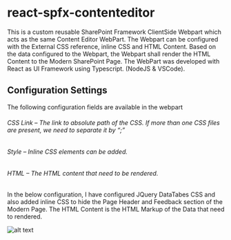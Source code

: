 # react-spfx-contenteditor
This is a custom reusable SharePoint Framework ClientSide Webpart which acts as the same Content Editor WebPart. The Webpart can be configured with the External CSS reference, inline CSS and HTML Content. Based on the data configured to the Webpart, the Webpart shall render the HTML Content to the Modern SharePoint Page.
The WebPart was developed with React as UI Framework using Typescript. (NodeJS & VSCode).
 ## Configuration Settings
The following configuration fields are available in the webpart
###### CSS Link – The link to absolute path of the CSS. If more than one CSS files are present, we need to separate it by “;”
###### Style – Inline CSS elements can be added.
###### HTML – The HTML content that need to be rendered.

In the below configuration, I have configured JQuery DataTabes CSS and also added inline CSS to hide the Page Header and Feedback section of the Modern Page. The HTML Content is the HTML Markup of the Data that need to rendered.

![alt text](https://github.com/shyamjyothi/react-spfx-contenteditor/blob/master/asset/asset.png)



 
